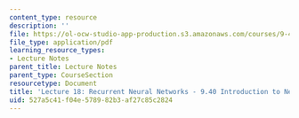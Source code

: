 ```yaml
---
content_type: resource
description: ''
file: https://ol-ocw-studio-app-production.s3.amazonaws.com/courses/9-40-introduction-to-neural-computation-spring-2018/527a5c41f04e578982b3af27c85c2824_MIT9_40S18_Lec18.pdf
file_type: application/pdf
learning_resource_types:
- Lecture Notes
parent_title: Lecture Notes
parent_type: CourseSection
resourcetype: Document
title: 'Lecture 18: Recurrent Neural Networks - 9.40 Introduction to Neural Computation'
uid: 527a5c41-f04e-5789-82b3-af27c85c2824
---
```

